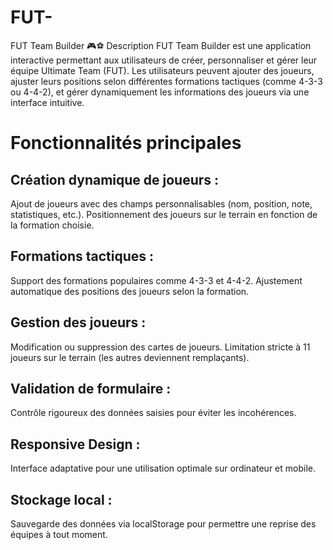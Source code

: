 # FUT-
FUT Team Builder 🎮⚽
Description
FUT Team Builder est une application interactive permettant aux utilisateurs de créer, personnaliser et gérer leur équipe Ultimate Team (FUT). Les utilisateurs peuvent ajouter des joueurs, ajuster leurs positions selon différentes formations tactiques (comme 4-3-3 ou 4-4-2), et gérer dynamiquement les informations des joueurs via une interface intuitive.

# Fonctionnalités principales
## Création dynamique de joueurs :

Ajout de joueurs avec des champs personnalisables (nom, position, note, statistiques, etc.).
Positionnement des joueurs sur le terrain en fonction de la formation choisie.
## Formations tactiques :

Support des formations populaires comme 4-3-3 et 4-4-2.
Ajustement automatique des positions des joueurs selon la formation.
## Gestion des joueurs :

Modification ou suppression des cartes de joueurs.
Limitation stricte à 11 joueurs sur le terrain (les autres deviennent remplaçants).
## Validation de formulaire :

Contrôle rigoureux des données saisies pour éviter les incohérences.
## Responsive Design :

Interface adaptative pour une utilisation optimale sur ordinateur et mobile.
## Stockage local :

Sauvegarde des données via localStorage pour permettre une reprise des équipes à tout moment.
